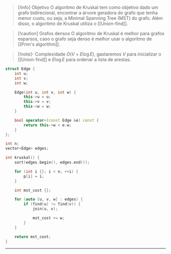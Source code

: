 > [!info] Objetivo
> O algoritmo de Kruskal tem como objetivo dado um grafo bidirecional, encontrar a árvore geradora do grafo que tenha menor custo, ou seja, a Minimal Spanning Tree (MST) do grafo. Além disso, o algoritmo de Kruskal utiliza o [[Union-find]].

> [!caution] Grafos densos
> O algoritmo de Kruskal é melhor para grafos esparsos, caso o grafo seja denso é melhor usar o algoritmo de [[Prim's algorithm]].

> [!note]- Complexidade
> $O(V + E \log E)$, gastaremos $V$ para inicializar o [[Union-find]] e $E \log E$ para ordenar a lista de arestas.

```cpp
struct Edge {
    int u;
    int v;
    int w;

    Edge(int u, int v, int w) {
        this->u = u;
        this->v = v;
        this->w = w;
    }

    bool operator<(const Edge &e) const {
        return this->w < e.w;
    }
};

int n;
vector<Edge> edges;

int kruskal() {
    sort(edges.begin(), edges.end());

    for (int i {}; i < n; ++i) {
        p[i] = i;
    }

    int mst_cost {};

    for (auto [u, v, w] : edges) {
        if (find(u) != find(v)) {
            join(u, v);

            mst_cost += w;
        }
    }

    return mst_cost;
}
```

---